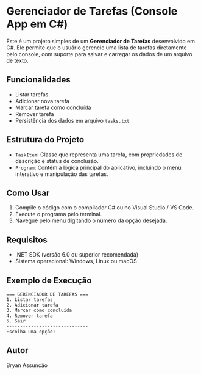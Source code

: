 # Gerenciador de Tarefas (Console App em C#)

Este é um projeto simples de um **Gerenciador de Tarefas** desenvolvido em C#. Ele permite que o usuário gerencie uma lista de tarefas diretamente pelo console, com suporte para salvar e carregar os dados de um arquivo de texto.

## Funcionalidades

- Listar tarefas
- Adicionar nova tarefa
- Marcar tarefa como concluída
- Remover tarefa
- Persistência dos dados em arquivo `tasks.txt`

## Estrutura do Projeto

- `TaskItem`: Classe que representa uma tarefa, com propriedades de descrição e status de conclusão.
- `Program`: Contém a lógica principal do aplicativo, incluindo o menu interativo e manipulação das tarefas.

## Como Usar

1. Compile o código com o compilador C# ou no Visual Studio / VS Code.
2. Execute o programa pelo terminal.
3. Navegue pelo menu digitando o número da opção desejada.

## Requisitos

- .NET SDK (versão 6.0 ou superior recomendada)
- Sistema operacional: Windows, Linux ou macOS

## Exemplo de Execução

```
=== GERENCIADOR DE TAREFAS ===
1. Listar tarefas
2. Adicionar tarefa
3. Marcar como concluída
4. Remover tarefa
5. Sair
------------------------------
Escolha uma opção: 
```

## Autor

Bryan Assunção
